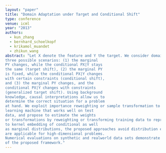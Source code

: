 ```yaml
---
layout: "paper"
title: "Domain Adaptation under Target and Conditional Shift"
type: conference
venue: icml
year: "2013"
authors:
  - kun_zhang
  - bernhard_schoelkopf
  - krikamol_muandet
  - zhikun_wang
abstract: "Let X denote the feature and Y the target. We consider domain adaptation under
three possible scenarios: (1) the marginal
PY changes, while the conditional PX|Y stays
the same (target shift), (2) the marginal PY
is fixed, while the conditional PX|Y changes
with certain constraints (conditional shift),
and (3) the marginal PY changes, and the
conditional PX|Y changes with constraints
(generalized target shift). Using background
knowledge, causal interpretations allow us to
determine the correct situation for a problem
at hand. We exploit importance reweighting or sample transformation to find the
learning machine that works well on test
data, and propose to estimate the weights
or transformations by reweighting or transforming training data to reproduce the covariate distribution on the test domain. Thanks
to kernel embedding of conditional as well
as marginal distributions, the proposed approaches avoid distribution estimation, and
are applicable for high-dimensional problems.
Numerical evaluations on synthetic and realworld data sets demonstrate the effectiveness
of the proposed framework."
---
```

